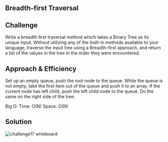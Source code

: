 ## Breadth-first Traversal

## Challenge
Write a breadth first traversal method which takes a Binary Tree as its unique input. Without utilizing any of the built-in methods available to your language, traverse the input tree using a Breadth-first approach, and return a list of the values in the tree in the order they were encountered.

## Approach & Efficiency
Set up an empty queue, push the root node to the queue. While the queue is not empty, take the first item out of the queue and push it to an array. If the current node has left child, push the left child node to the queue. Do the same on the right side of the tree.


Big O:
Time: O(N)
Space: O(N)

## Solution 
![challenge17 whieboard](https://user-images.githubusercontent.com/54918779/81649740-a566e800-93e5-11ea-8a22-28aef67153bf.png)
